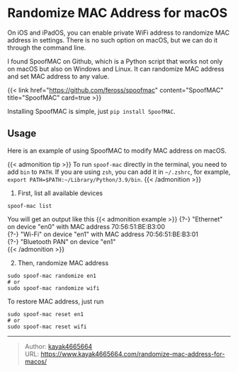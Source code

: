 # Randomize MAC Address for macOS

On iOS and iPadOS, you can enable private WiFi address to randomize MAC address in settings. There is no such option on macOS, but we can do it through the command line.
<!--more-->

I found SpoofMAC on Github, which is a Python script that works not only on macOS but also on Windows and Linux. It can randomize MAC address and set MAC address to any value.

{{< link href="https://github.com/feross/spoofmac" content="SpoofMAC" title="SpoofMAC" card=true >}}

Installing SpoofMAC is simple, just `pip install SpoofMAC`.

## Usage 
Here is an example of using SpoofMAC to modify MAC address on macOS.

{{< admonition tip >}}
To run `spoof-mac` directly in the terminal, you need to add `bin` to `PATH`. If you are using `zsh`, you can add it in `~/.zshrc`, for example, `export PATH=$PATH:~/Library/Python/3.9/bin`.
{{< /admonition >}}

1. First, list all available devices
``` shell
spoof-mac list
```
You will get an output like this
{{< admonition example >}}
{?-} "Ethernet" on device "en0" with MAC address 70:56:51:BE:B3:00  
{?-} "Wi-Fi" on device "en1" with MAC address 70:56:51:BE:B3:01  
{?-} "Bluetooth PAN" on device "en1"  
{{< /admonition >}}

2. Then, randomize MAC address
``` shell
sudo spoof-mac randomize en1
# or
sudo spoof-mac randomize wifi
```

To restore MAC address, just run
``` shell
sudo spoof-mac reset en1
# or
sudo spoof-mac reset wifi
```


---

> Author: [kayak4665664](https://github.com/kayak4665664)  
> URL: https://www.kayak4665664.com/randomize-mac-address-for-macos/  

